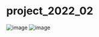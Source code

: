 # project_2022_02




![image](https://user-images.githubusercontent.com/93497667/196635206-99bc834d-9bf9-4f7a-ac05-f877c0339f2a.png)
![image](https://user-images.githubusercontent.com/93497667/196635352-41f55e0f-cc6f-4d00-86bc-c34c195ddb2b.png)

